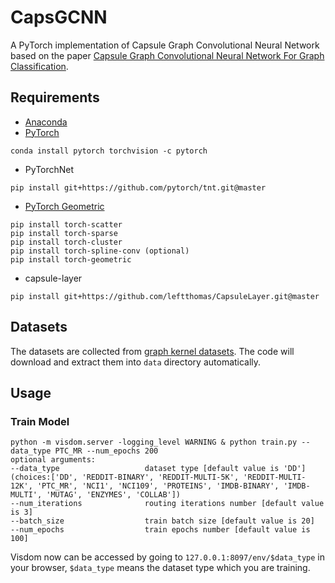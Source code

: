 # CapsGCNN
A PyTorch implementation of Capsule Graph Convolutional Neural Network based on the paper 
[Capsule Graph Convolutional Neural Network For Graph Classification]().

## Requirements
- [Anaconda](https://www.anaconda.com/download/)
- [PyTorch](https://pytorch.org)
```
conda install pytorch torchvision -c pytorch
```
- PyTorchNet
```
pip install git+https://github.com/pytorch/tnt.git@master
```
- [PyTorch Geometric](https://rusty1s.github.io/pytorch_geometric/build/html/index.html)
```
pip install torch-scatter
pip install torch-sparse
pip install torch-cluster
pip install torch-spline-conv (optional)
pip install torch-geometric
```
- capsule-layer
```
pip install git+https://github.com/leftthomas/CapsuleLayer.git@master
```

## Datasets
The datasets are collected from [graph kernel datasets](https://ls11-www.cs.tu-dortmund.de/staff/morris/graphkerneldatasets).
The code will download and extract them into `data` directory automatically.

## Usage
### Train Model
```
python -m visdom.server -logging_level WARNING & python train.py --data_type PTC_MR --num_epochs 200
optional arguments:
--data_type                   dataset type [default value is 'DD'](choices:['DD', 'REDDIT-BINARY', 'REDDIT-MULTI-5K', 'REDDIT-MULTI-12K', 'PTC_MR', 'NCI1', 'NCI109', 'PROTEINS', 'IMDB-BINARY', 'IMDB-MULTI', 'MUTAG', 'ENZYMES', 'COLLAB'])
--num_iterations              routing iterations number [default value is 3]
--batch_size                  train batch size [default value is 20]
--num_epochs                  train epochs number [default value is 100]
```
Visdom now can be accessed by going to `127.0.0.1:8097/env/$data_type` in your browser, `$data_type` means the dataset type which you are training.
